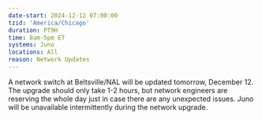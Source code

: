 ```yaml
---
date-start: 2024-12-12 07:00:00
tzid: 'America/Chicago'
duration: PT9H
time: 8am-5pm ET
systems: Juno
locations: All
reason: Network Updates
---
```


A network switch at Beltsville/NAL will be updated tomorrow, December 12. The upgrade should only take 1-2 hours, but network engineers are reserving the whole day just in case there are any unexpected issues.
Juno will be unavailable intermittently during the network upgrade.